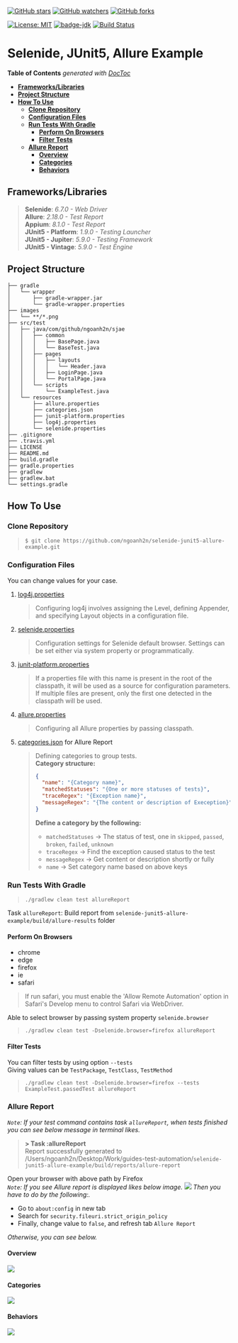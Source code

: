 [![GitHub stars](https://img.shields.io/github/stars/ngoanh2n/selenide-junit5-allure-example.svg?style=social&label=Star&maxAge=2592000)](https://github.com/ngoanh2n/selenide-junit5-allure-example/stargazers/)
[![GitHub watchers](https://img.shields.io/github/watchers/ngoanh2n/selenide-junit5-allure-example.svg?style=social&label=Watch&maxAge=2592000)](https://github.com/ngoanh2n/selenide-junit5-allure-example/watchers/)
[![GitHub forks](https://img.shields.io/github/forks/ngoanh2n/selenide-junit5-allure-example.svg?style=social&label=Fork&maxAge=2592000)](https://github.com/ngoanh2n/selenide-junit5-allure-example/network/members/)

[![License: MIT](https://img.shields.io/badge/License-MIT-blueviolet.svg)](https://opensource.org/licenses/MIT)
[![badge-jdk](https://img.shields.io/badge/jdk-8-blue.svg)](http://www.oracle.com/technetwork/java/javase/downloads/index.html)
[![Build Status](https://travis-ci.org/ngoanh2n/selenide-junit5-allure-example.svg?branch=master)](https://travis-ci.org/ngoanh2n/selenide-junit5-allure-example)

# Selenide, JUnit5, Allure Example

<!-- START doctoc generated TOC please keep comment here to allow auto update -->
<!-- DON'T EDIT THIS SECTION, INSTEAD RE-RUN doctoc TO UPDATE -->
**Table of Contents**  *generated with [DocToc](https://github.com/thlorenz/doctoc)*

- [**Frameworks/Libraries**](#frameworkslibraries)
- [**Project Structure**](#project-structure)
- [**How To Use**](#how-to-use)
  - [**Clone Repository**](#clone-repository)
  - [**Configuration Files**](#configuration-files)
  - [**Run Tests With Gradle**](#run-tests-with-gradle)
    - [**Perform On Browsers**](#perform-on-browsers)
    - [**Filter Tests**](#filter-tests)
  - [**Allure Report**](#allure-report)
    - [**Overview**](#overview)
    - [**Categories**](#categories)
    - [**Behaviors**](#behaviors)

<!-- END doctoc generated TOC please keep comment here to allow auto update -->

## **Frameworks/Libraries**
> **Selenide**: <em>6.7.0 - Web Driver</em><br/>
> **Allure**: <em>2.18.0 - Test Report</em><br/>
> **Appium**: <em>8.1.0 - Test Report</em><br/>
> **JUnit5 - Platform**: <em>1.9.0 - Testing Launcher</em><br/>
> **JUnit5 - Jupiter**: <em>5.9.0 - Testing Framework</em><br/>
> **JUnit5 - Vintage**: <em>5.9.0 - Test Engine</em><br/>

## **Project Structure**
```
├── gradle
│   └── wrapper
│       ├── gradle-wrapper.jar
│       └── gradle-wrapper.properties
├── images
│   └── **/*.png
├── src/test
│   ├── java/com/github/ngoanh2n/sjae
│   │   ├── common
│   │   │   ├── BasePage.java
│   │   │   └── BaseTest.java
│   │   ├── pages
│   │   │   ├── layouts
│   │   │   │   └── Header.java
│   │   │   ├── LoginPage.java
│   │   │   └── PortalPage.java
│   │   └── scripts
│   │       └── ExampleTest.java
│   └── resources
│       ├── allure.properties
│       ├── categories.json
│       ├── junit-platform.properties
│       ├── log4j.properties
│       └── selenide.properties
├── .gitignore
├── .travis.yml
├── LICENSE
├── README.md
├── build.gradle
├── gradle.properties
├── gradlew
├── gradlew.bat
└── settings.gradle
```

## **How To Use**
### **Clone Repository**
> `$ git clone https://github.com/ngoanh2n/selenide-junit5-allure-example.git`

### **Configuration Files**
You can change values for your case.

1. [log4j.properties](src/test/resources/log4j.properties)<br/>
    > Configuring log4j involves assigning the Level, defining Appender, and specifying Layout objects in a configuration file.
2. [selenide.properties](src/test/resources/selenide.properties)<br/>
    > Configuration settings for Selenide default browser. Settings can be set either via system property or programmatically.
3. [junit-platform.properties](src/test/resources/junit-platform.properties)<br/>
    > If a properties file with this name is present in the root of the classpath, it will be used as a source for configuration parameters. If multiple files are present, only the first one detected in the classpath will be used.
4. [allure.properties](src/test/resources/allure.properties)<br/>
    > Configuring all Allure properties by passing classpath.
5. [categories.json](src/test/resources/categories.json) for Allure Report<br/>
    > Defining categories to group tests.<br/>
    > **Category structure:**<br/>
    > ```json
    > {
    >   "name": "{Category name}",
    >   "matchedStatuses": "{One or more statuses of tests}",
    >   "traceRegex": "{Exception name}",
    >   "messageRegex": "{The content or description of Exeception}"
    > }
    > ```
    > **Define a category by the following:**<br/>
    > - `matchedStatuses` -> The status of test, one in `skipped`, `passed`, `broken`, `failed`, `unknown`<br/>
    > - `traceRegex` -> Find the exception caused status to the test<br/>
    > - `messageRegex` -> Get content or description shortly or fully<br/>
    > - `name` -> Set category name based on above keys<br/>

### **Run Tests With Gradle**
> `./gradlew clean test allureReport`<br/>

Task `allureReport`: Build report from `selenide-junit5-allure-example/build/allure-results` folder

#### **Perform On Browsers**
- chrome
- edge
- firefox
- ie
- safari

> If run safari, you must enable the 'Allow Remote Automation' option in Safari's Develop menu to control Safari via WebDriver.

Able to select browser by passing system property `selenide.browser`<br/>
> `./gradlew clean test -Dselenide.browser=firefox allureReport`

#### **Filter Tests**
You can filter tests by using option `--tests`<br/>
Giving values can be `TestPackage`, `TestClass`, `TestMethod`
> `./gradlew clean test -Dselenide.browser=firefox --tests ExampleTest.passedTest allureReport`

### **Allure Report**
<em>`Note`: If your test command contains task `allureReport`, when tests finished you can see below message in terminal likes.</em>
> **> Task :allureReport**<br/>
> Report successfully generated to /Users/ngoanh2n/Desktop/Work/guides-test-automation/`selenide-junit5-allure-example/build/reports/allure-report`<br/>

Open your browser with above path by Firefox<br/>
<em>`Note`: If you see Allure report is displayed likes below image.</em>
![](images/allure-loading-firefox.png?raw=true)
<em>Then you have to do by the following:.</em>
- Go to `about:config` in new tab 
- Search for `security.fileuri.strict_origin_policy`
- Finally, change value to `false`, and refresh tab `Allure Report`

<em>Otherwise, you can see below.</em>

#### **Overview**
![](images/allure-report-overview.png?raw=true)

#### **Categories**
![](images/allure-report-categories.png?raw=true)

#### **Behaviors**
![](images/allure-report-behaviors.png?raw=true)